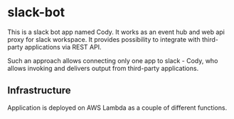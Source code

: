# slack-bot

This is a slack bot app named Cody. It works as an event hub and web api proxy for slack workspace. It provides 
possibility to integrate with third-party applications via REST API.

Such an approach allows connecting only one app to slack - Cody, who allows invoking and delivers output from third-party
applications.

## Infrastructure

Application is deployed on AWS Lambda as a couple of different functions.

